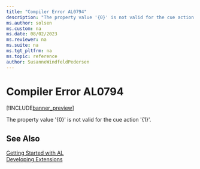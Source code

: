 ```yaml
---
title: "Compiler Error AL0794"
description: "The property value '{0}' is not valid for the cue action '{1}'."
ms.author: solsen
ms.custom: na
ms.date: 08/02/2023
ms.reviewer: na
ms.suite: na
ms.tgt_pltfrm: na
ms.topic: reference
author: SusanneWindfeldPedersen
---
```

[//]: # (START>DO_NOT_EDIT)
[//]: # (IMPORTANT:Do not edit any of the content between here and the END>DO_NOT_EDIT.)
[//]: # (Any modifications should be made in the .xml files in the ModernDev repo.)
# Compiler Error AL0794

[!INCLUDE[banner_preview](../includes/banner_preview.md)]

The property value '{0}' is not valid for the cue action '{1}'.


[//]: # (IMPORTANT: END>DO_NOT_EDIT)
## See Also  
[Getting Started with AL](../devenv-get-started.md)  
[Developing Extensions](../devenv-dev-overview.md)  